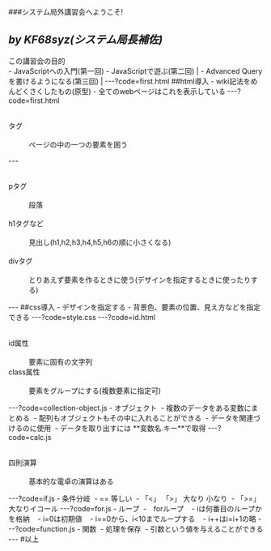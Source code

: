 ###システム局外講習会へようこそ!

*by KF68syz(システム局長補佐)*
---
<div style="text-align: left;">
この講習会の目的
</div>
- JavaScriptへの入門(第一回)
- JavaScriptで遊ぶ(第二回) |
- Advanced Queryを書けるようになる(第三回) |
---?code=first.html
##html導入
- wiki記法をめんどくさくしたもの(原型)
- 全てのwebページはこれを表示している
---?code=first.html
<dl>
  <dt>タグ</dt>
  <dd>ページの中の一つの要素を囲う</dd>
</dl>
---
<dl>
  <dt>pタグ</dt>
  <dd>段落</dd>
  <dt>h1タグなど</dt>
  <dd>見出し(h1,h2,h3,h4,h5,h6の順に小さくなる)</dd>
  <dt>divタグ</dt>
  <dd>とりあえず要素を作るときに使う(デザインを指定するときに使ったりする)</dd>
</dl>
---
##css導入
- デザインを指定する
- 背景色、要素の位置、見え方などを指定できる
---?code=style.css
---?code=id.html
<dl>
  <dt>id属性</dt>
  <dd>要素に固有の文字列</dd>
  <dt>class属性</dt>
  <dd>要素をグループにする(複数要素に指定可)</dd>
</dl>
---?code=collection-object.js
- オブジェクト
  - 複数のデータをある変数にまとめる
  - 配列もオブジェクトもその中に入れることができる
  - データを関連づけるのに使用
  - データを取り出すには **変数名.キー**で取得
---?code=calc.js
<dl>
  <dt>四則演算</dt>
  <dd>基本的な電卓の演算はある</dd>
</dl>
---?code=if.js
- 条件分岐
  - == 等しい
  - 「<」 「>」 大なり 小なり
  - 「>=」 大なりイコール
---?code=for.js
- ループ
  -　forループ
    - iは何番目のループかを格納
    - i=0は初期値
    - i==0から、i<10までループする
    - i++はi=i+1の略
---?code=function.js
- 関数
  - 処理を保存
  - 引数という値を与えることができる
---
#以上
